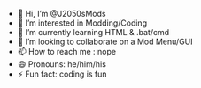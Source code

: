 - 👋 Hi, I’m @J2050sMods
- 👀 I’m interested in Modding/Coding
- 🌱 I’m currently learning HTML & .bat/cmd
- 💞️ I’m looking to collaborate on a Mod Menu/GUI
- 📫 How to reach me : nope
- 😄 Pronouns: he/him/his
- ⚡ Fun fact: coding is fun

<!---
J2050sMods/J2050sMods is a ✨ special ✨ repository because its `README.md` (this file) appears on your GitHub profile.
You can click the Preview link to take a look at your changes.
--->

